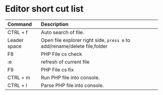 # Editor short cut list
| Command   | Description|
|:----------|:--------------------------------------------------------------------------------------------------|
| CTRL + f  | Auto search of file. |
| Leader space  | Open file explorer right side, `press m` to add/rename/delete file,folder |
| F8        | PHP File cs check |
| :e | refresh of current file|
| F9        | PHP File cs fix|
| CTRL + m | Run PHP file into console. |
| CTRL + l | Parse PHP file into console. |
